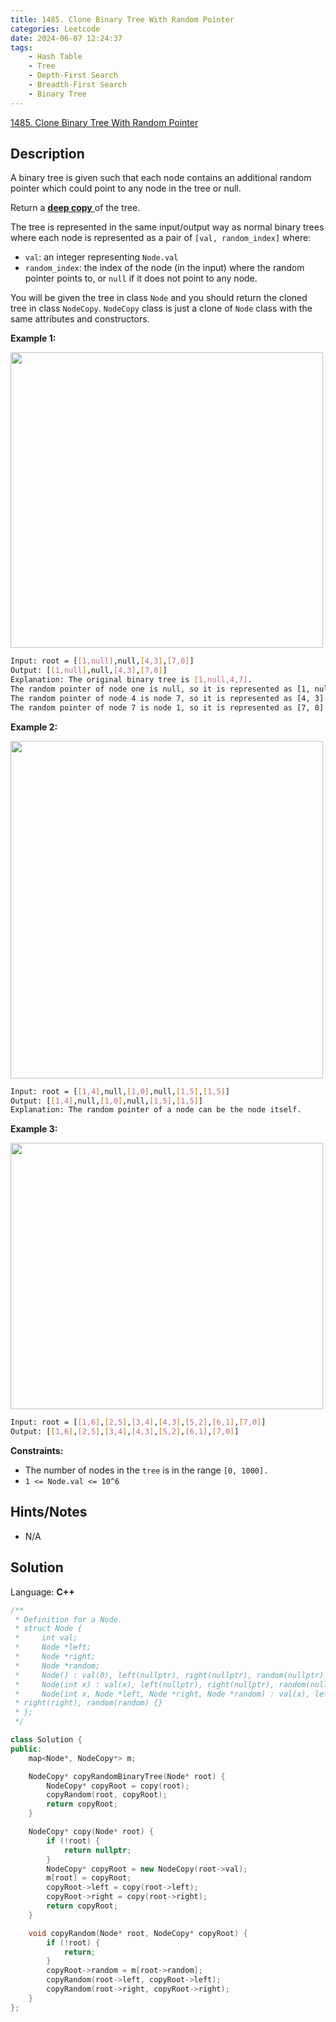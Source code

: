 ```yaml
---
title: 1485. Clone Binary Tree With Random Pointer
categories: Leetcode
date: 2024-06-07 12:24:37
tags:
    - Hash Table
    - Tree
    - Depth-First Search
    - Breadth-First Search
    - Binary Tree
---
```


[1485. Clone Binary Tree With Random Pointer](https://leetcode.com/problems/clone-binary-tree-with-random-pointer/description/)

## Description

A binary tree is given such that each node contains an additional random pointer which could point to any node in the tree or null.

Return a <a href="https://en.wikipedia.org/wiki/Object_copying#Deep_copy" target="_blank">**deep copy** </a> of the tree.

The tree is represented in the same input/output way as normal binary trees where each node is represented as a pair of `[val, random_index]` where:

- `val`: an integer representing `Node.val`
- `random_index`: the index of the node (in the input) where the random pointer points to, or `null` if it does not point to any node.

You will be given the tree in class `Node` and you should return the cloned tree in class `NodeCopy`. `NodeCopy` class is just a clone of `Node` class with the same attributes and constructors.

**Example 1:**

<img alt="" src="https://assets.leetcode.com/uploads/2020/06/17/clone_1.png" style="width: 500px; height: 473px;">

```bash
Input: root = [[1,null],null,[4,3],[7,0]]
Output: [[1,null],null,[4,3],[7,0]]
Explanation: The original binary tree is [1,null,4,7].
The random pointer of node one is null, so it is represented as [1, null].
The random pointer of node 4 is node 7, so it is represented as [4, 3] where 3 is the index of node 7 in the array representing the tree.
The random pointer of node 7 is node 1, so it is represented as [7, 0] where 0 is the index of node 1 in the array representing the tree.
```

**Example 2:**

<img alt="" src="https://assets.leetcode.com/uploads/2020/06/17/clone_2.png" style="width: 500px; height: 540px;">

```bash
Input: root = [[1,4],null,[1,0],null,[1,5],[1,5]]
Output: [[1,4],null,[1,0],null,[1,5],[1,5]]
Explanation: The random pointer of a node can be the node itself.
```

**Example 3:**

<img alt="" src="https://assets.leetcode.com/uploads/2020/06/17/clone_3.png" style="width: 500px; height: 426px;">

```bash
Input: root = [[1,6],[2,5],[3,4],[4,3],[5,2],[6,1],[7,0]]
Output: [[1,6],[2,5],[3,4],[4,3],[5,2],[6,1],[7,0]]
```

**Constraints:**

- The number of nodes in the `tree` is in the range `[0, 1000].`
- `1 <= Node.val <= 10^6`

## Hints/Notes

- N/A

## Solution

Language: **C++**

```C++
/**
 * Definition for a Node.
 * struct Node {
 *     int val;
 *     Node *left;
 *     Node *right;
 *     Node *random;
 *     Node() : val(0), left(nullptr), right(nullptr), random(nullptr) {}
 *     Node(int x) : val(x), left(nullptr), right(nullptr), random(nullptr) {}
 *     Node(int x, Node *left, Node *right, Node *random) : val(x), left(left),
 * right(right), random(random) {}
 * };
 */

class Solution {
public:
    map<Node*, NodeCopy*> m;

    NodeCopy* copyRandomBinaryTree(Node* root) {
        NodeCopy* copyRoot = copy(root);
        copyRandom(root, copyRoot);
        return copyRoot;
    }

    NodeCopy* copy(Node* root) {
        if (!root) {
            return nullptr;
        }
        NodeCopy* copyRoot = new NodeCopy(root->val);
        m[root] = copyRoot;
        copyRoot->left = copy(root->left);
        copyRoot->right = copy(root->right);
        return copyRoot;
    }

    void copyRandom(Node* root, NodeCopy* copyRoot) {
        if (!root) {
            return;
        }
        copyRoot->random = m[root->random];
        copyRandom(root->left, copyRoot->left);
        copyRandom(root->right, copyRoot->right);
    }
};
```
